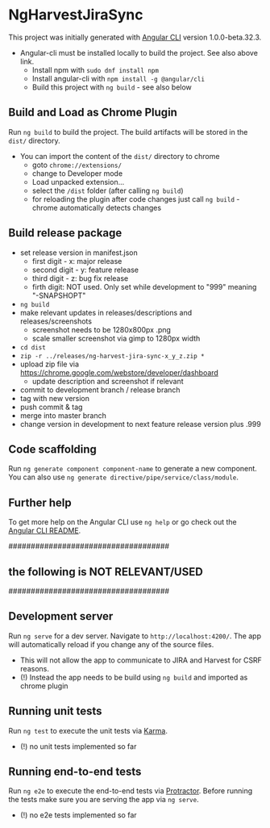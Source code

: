 # NgHarvestJiraSync

This project was initially generated with [Angular CLI](https://github.com/angular/angular-cli) version 1.0.0-beta.32.3.
- Angular-cli must be installed locally to build the project. See also above link.
  - Install npm with `sudo dnf install npm`
  - Install angular-cli with `npm install -g @angular/cli`
  - Build this project with `ng build` - see also below

## Build and Load as Chrome Plugin
Run `ng build` to build the project. The build artifacts will be stored in the `dist/` directory.

- You can import the content of the `dist/` directory to chrome
  - goto `chrome://extensions/`
  - change to Developer mode
  - Load unpacked extension...
  - select the `/dist` folder (after calling `ng build`)
  - for reloading the plugin after code changes just call `ng build` - chrome automatically detects changes

## Build release package
- set release version in manifest.json
  - first digit - x: major release
  - second digit - y: feature release
  - third digit - z: bug fix release
  - firth digit: NOT used. Only set while development to "999" meaning "-SNAPSHOPT"
- `ng build`
- make relevant updates in releases/descriptions and releases/screenshots
  - screenshot needs to be 1280x800px .png
  - scale smaller screenshot via gimp to 1280px width
- `cd dist`
- `zip -r ../releases/ng-harvest-jira-sync-x_y_z.zip *`
- upload zip file via https://chrome.google.com/webstore/developer/dashboard
  - update description and screenshot if relevant
- commit to development branch / release branch
- tag with new version
- push commit & tag
- merge into master branch
- change version in development to next feature release version plus .999 

## Code scaffolding

Run `ng generate component component-name` to generate a new component. You can also use `ng generate directive/pipe/service/class/module`.

## Further help

To get more help on the Angular CLI use `ng help` or go check out the [Angular CLI README](https://github.com/angular/angular-cli/blob/master/README.md).


####################################
## the following is NOT RELEVANT/USED
####################################

## Development server
Run `ng serve` for a dev server. Navigate to `http://localhost:4200/`. The app will automatically reload if you change any of the source files.

- This will not allow the app to communicate to JIRA and Harvest for CSRF reasons.
- (!) Instead the app needs to be build using `ng build` and imported as chrome plugin

## Running unit tests

Run `ng test` to execute the unit tests via [Karma](https://karma-runner.github.io).

- (!) no unit tests implemented so far

## Running end-to-end tests

Run `ng e2e` to execute the end-to-end tests via [Protractor](http://www.protractortest.org/).
Before running the tests make sure you are serving the app via `ng serve`.

- (!) no e2e tests implemented so far
